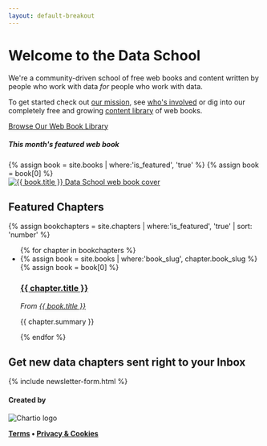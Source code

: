 ```yaml
---
layout: default-breakout
---
```

<div class="home-hero">
  <div class="container centered">
    <div class="mt-5">
      <h1 class="title">Welcome to the Data&nbsp;School</h1>
      <p>We're a community-driven school of free web books and content written by people who work with data <em>for</em> people who work with data.</p>
      <p>To get started check out <a href="/mission">our mission</a>, see <a href="/people" class="link-6">who's involved</a> or dig into our completely free and growing <a href="/books">content library</a> of web books.</p>
      <a href="/books" class="btn btn-primary mt-3">Browse Our Web Book Library <i class="fas fa-arrow-right"></i></a>
    </div>
    <div class="featured-book">
      <h5>This month's featured web book</h5>
      {% assign book = site.books | where:'is_featured', 'true' %}
      {% assign book = book[0] %}
      <div class="smallbook">
        <a href="{{ book.url }}">
          <img src="{{ book.cover_image }}" alt="{{ book.title }} Data School web book cover" title="Read the {{ book.title }} web book">
        </a>
      </div>
    </div>
  </div>
</div>
<div class="container">
  <div class="row">
    <div class="col-sm">
      <h2>Featured Chapters</h2>
       {% assign bookchapters = site.chapters | where:'is_featured', 'true' | sort: 'number' %} <!-- maybe should be sorted by date updated? -->
      <ul class="chapter-list list-unstyled">
        {% for chapter in bookchapters %}
          <li>
            {% assign book = site.books | where:'book_slug', chapter.book_slug %}
            {% assign book = book[0] %}
            <div class="chapter-info">
              <a href="{{ chapter.url }}"><h3>{{ chapter.title }} <i class="fas fa-arrow-right"></i></h3></a>
              <em>From <a href="{{ book.slug }}">{{ book.title }}</a></em>
              <p>{{ chapter.summary }}</p>
            </div>
            <a href="{{ chapter.url }}" class="thumbnail-img" style="background-image: url('{{chapter.image}}');"></a>
          </li>
        {% endfor %}
      </ul>
    </div>
  </div>
  <div class="row">
    <div class="col-sm centered">
      <h2>Get new data chapters sent right to your Inbox</h2>
      {% include newsletter-form.html %}
    </div>
  </div>
</div>

<div class="footer">
  <div class="container">
    <div class="row">
      <div class="col centered">
        <div class="footer-links">
          <h4>Created by</h4>
        </div>
        <img src="/assets/images/chartio-logo-black-tbg.svg" alt="Chartio logo" class="height-3">
        <p><a href="https://chartio.com/about/legal/"><strong class="bold-text">Terms</strong></a><strong class="bold-text"> • </strong><a href="https://chartio.com/about/legal/privacy/"><strong class="bold-text">Privacy &amp; Cookies</strong></a></p>
      </div>
    </div>
  </div>
</div>
